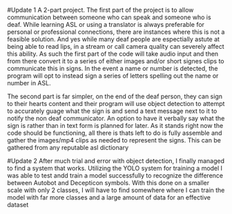 #Update 1
 A 2-part project. The first part of the project is to allow communication between someone who can speak and someone who is deaf. While learning ASL or using a 
translator is always preferable for personal or professional connections, there are instances where this is not a feasible solution. And yes while many deaf people are espectially
astute at being able to read lips, in a stream or call camera quality can severely affect this ability. As such the first part of the code will take audio input and then from there
convert it to a series of either images and/or short signes clips to communicate this in signs. In the event a name or number is detected, the program will opt to instead sign a 
series of letters spelling out the name or number in ASL.

The second part is far simpler, on the end of the deaf person, they can sign to their hearts content and their program will use object detection to attempt to accurately guage what
the sign is and send a text message next to it to notify the non deaf communicator. An option to have it verbally say what the sign is rather than in text form is planned for later.
As it stands right now the code should be functioning, all there is thats left to do is fully assemble and gather the images/mp4 clips as needed to represent the signs. This can be
gathered from any reputable asl dictionary

#Update 2
After much trial and error with object detection, I finally managed to find a system that works. Utilizing the YOLO system for training a model I was able to test andd train a model successfully to recognize the difference between Autobot and Decepticon symbols. With this done on a smaller scale with only 2 classes, I will have to find somewhere where I can train the model with far more classes and a large amount of data for an effective dataset
